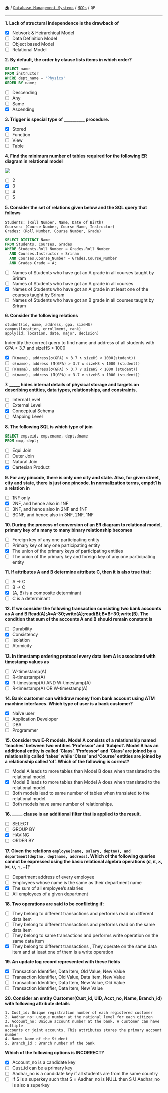 [`🏠`](/) / [`Database Management Systems`](/s/dbms/) / [`MCQs`](/s/dbms/mcqs/) / `QP`

<hr />

**1. Lack of structural independence is the drawback of**

* [x] Network & Heirarchical Model
* [ ] Data Definition Model
* [ ] Object based Model
* [ ] Relational Model

**2. By default, the order by clause lists items in which order?**

```sql
SELECT name
FROM instructor
WHERE dept_name = 'Physics'
ORDER BY name;
```

* [ ] Descending
* [ ] Any
* [ ] Same
* [x] Ascending

**3. Trigger is special type of __________ procedure.** 

* [x] Stored 
* [ ] Function 
* [ ] View 
* [ ] Table

**4. Find the minimum number of tables required for the following ER diagram in relational model**

![](https://i.imgur.com/kVzVLKt.png)

* [ ] 2 
* [x] 3 
* [ ] 4 
* [ ] 5

**5. Consider the set of relations given below and the SQL query that follows**
```
Students: (Roll Number, Name, Date of Birth)
Courses: (Course Number, Course Name, Instructor)
Grades: (Roll Number, Course Number, Grade)
```
```sql
SELECT DISTINCT Name
FROM Students, Courses, Grades
WHERE Students.Roll_Number = Grades.Roll_Number
  AND Courses.Instructor = Sriram
  AND Courses.Course_Number = Grades.Course_Number
  AND Grades.Grade = A;
```

* [ ] Names of Students who have got an A grade in all courses taught by Sriram 
* [ ] Names of Students who have got an A grade in all courses 
* [x] Names of Students who have got an A grade in at least one of the courses taught by Sriram 
* [ ] Names of Students who have got an B grade in all courses taught by Sriram

**6. Consider the following relations**

```
student(id, name, address, gpa, sizeHS)
campus(location, enrollment, rank)
apply(id, location, date, major, decision)
```
    
Indentify the correct query to find name and address of all students with GPA > 3.7 and sizeHS < 1000

* [x] `Π(name), address(σ(GPA) > 3.7 ∧ sizeHS < 1000(student))`
* [ ] `σ(name), address (Π(GPA) > 3.7 ∧ sizeHS < 1000 (student))`
* [ ] `Π(name), address(σ(GPA) > 3.7 ∨ sizeHS < 1000 (student))`
* [ ] `σ(name), address (Π(GPA) > 3.7 ∨ sizeHS < 1000 (student))`

**7. \_\_\_\_\_ hides internal details of physical storage and targets on describing entities, data types, relationships, and constraints.**

* [ ] Internal Level
* [ ] External Level
* [x] Conceptual Schema
* [ ] Mapping Level

**8. The following SQL is which type of join** 

```sql
SELECT emp.eid, emp.ename, dept.dname
FROM emp, dept;
```

* [ ] Equi Join
* [ ] Outer Join
* [ ] Natural Join
* [x] Cartesian Product

**9. For any pincode, there is only one city and state. Also, for given street, city and state, there is just one pincode. In normalization terms, empdt1 is a relation in**

* [ ] 1NF only
* [x] 2NF, and hence also in 1NF
* [ ] 3NF, and hence also in 2NF and 1NF
* [ ] BCNF, and hence also in 3NF, 2NF, 1NF

**10. During the process of conversion of an ER diagram to relational model, primary key of a many to many binary relationship becomes**

* [ ] Foreign key of any one participating entity
* [ ] Primary key of any one participating entity
* [x] The union of the primary keys of participating entities
* [ ] The union of the primary key and foreign key of any one participating entity

**11. If attributes A and B determine attribute C, then it is also true that:**

* [ ] A → C
* [ ] B → C
* [x] (A, B) is a composite determinant
* [ ] C is a determinant

**12. If we consider the following transaction consisting two bank accounts as A and B Read(A);A=A-30;write(A);read(B);B=B+30;write(B). The condition that sum of the accounts A and B should remain constant is**

* [ ] Durability
* [x] Consistency
* [ ] Isolation
* [ ] Atomicity

**13. In timestamp ordering protocol every data item A is associated with timestamp values as**

* [ ] W-timestamp(A)
* [ ] R-timestamp(A)
* [x] R-timestamp(A) AND W-timestamp(A)
* [ ] R-timestamp(A) OR W-timestamp(A)

**14. Bank customer can withdraw money from bank account using ATM machine interfaces. Which type of user is a bank customer?**

* [x] Naïve user
* [ ] Application Developer
* [ ] DBA
* [ ] Programmer

**15. Consider two E-R models. Model A consists of a relationship named ‘teaches’ between two entities ‘Professor’ and ‘Subject’. Model B has an additional entity is called ‘Class’. ‘Professor’ and ‘Class’ are joined by a relationship called ‘takes’ while ‘Class’ and ‘Course’ entities are joined by a relationship called ‘of’. Which of the following is correct?**

* [ ] Model A leads to more tables than Model B does when translated to the relational model.
* [x] Model B leads to more tables than Model A does when translated to the relational model.
* [ ] Both models lead to same number of tables when translated to the relational model.
* [ ] Both models have same number of relationships.

**16. \_\_\_\_\_ clause is an additional filter that is applied to the result.**

* [ ] SELECT
* [ ] GROUP BY
* [x] HAVING
* [ ] ORDER BY

**17. Given the relations
`employee(name, salary, deptno), and department(deptno, deptname, address)`. Which of the following queries cannot be expressed using the basic relational algebra operations (σ, π, ×, ⋈, ∪, ∩, −)?**

* [ ] Department address of every employee
* [ ] Employees whose name is the same as their department name
* [x] The sum of all employee’s salaries
* [ ] All employees of a given department

**18. Two operations are said to be conflicting if:**

* [ ] They belong to different transactions and performs read on different data item
* [ ] They belong to different transactions and performs read on the same data item
* [ ] They belong to same transactions and performs write operation on the same data item
* [x] They belong to different transactions , They operate on the same data item and at least one of them is a write operation

**19. An update log record represented with these fields**

* [x] Transaction Identifier, Data Item, Old Value, New Value
* [ ] Transaction Identifier, Old Value, Data Item, New Value
* [ ] Transaction Identifier, Data Item, New Value, Old Value
* [ ] Transaction Identifier, Data Item, New Value

**20. Consider an entity Customer(Cust_id, UID, Acct_no, Name, Branch_id) with following attribute details**

```
1. Cust_id: Unique registration number of each registered customer
2. Aadhar_no: unique number at the national level for each citizen
3. Account_no: Unique account number at the bank. A customer can have multiple
accounts or joint accounts. This attributes stores the primary account number
4. Name: Name of the Student
5. Branch_id : Branch number of the bank
```

**Which of the following options is INCORRECT?**

* [x] Account_no is a candidate key
* [ ] Cust_id can be a primary key
* [ ] Aadhar_no is a candidate key if all students are from the same country
* [ ] If S is a superkey such that S ∩ Aadhar_no is NULL then S U Aadhar_no is also a superkey
